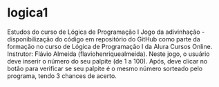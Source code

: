 # logica1
Estudos do curso de Lógica de Programação I
Jogo da adivinhação - disponibilização do código em repositório do GitHub como parte da formação no curso de Lógica de Programação I
da Alura Cursos Online. 
Instrutor: Flávio Almeida (flaviohenriquealmeida).
Neste jogo, o usuário deve inserir o número do seu palpite (de 1 a 100). Após, deve clicar no botão para verificar se seu palpite é o mesmo número sorteado pelo programa, tendo 3 chances de acerto.
